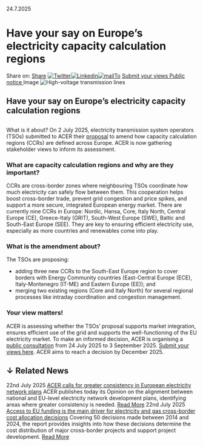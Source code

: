 24.7.2025
# Have your say on Europe’s electricity capacity calculation regions
Share on: [Share](https://www.addtoany.com/share#url=https%3A%2F%2Fwww.acer.europa.eu%2Fnews%2Fhave-your-say-europes-electricity-capacity-calculation-regions&title=Have%20your%20say%20on%20Europe%E2%80%99s%20electricity%20capacity%20calculation%20regions)
[![Twitter](https://www.acer.europa.eu/sites/default/files/bluesky.svg)](https://www.acer.europa.eu/#bluesky)[![Linkedin](https://www.acer.europa.eu/sites/default/files/linkedin.svg)](https://www.acer.europa.eu/#linkedin)[![mailTo](https://www.acer.europa.eu/sites/default/files/copy-url.png)](https://www.acer.europa.eu/#copy_link)
[Submit your views ](https://www.acer.europa.eu/public-consultation/pc2025e05-public-consultation-amendments-europes-electricity-capacity-calculation-regions)
[Public notice ](https://www.acer.europa.eu/sites/default/files/documents/Official_documents/Public_consultations/PC-2025-E-05/Public-Notice-ACER-ELE-2025-006.pdf)
Image
![High-voltage transmission lines](https://www.acer.europa.eu/sites/default/files/styles/main_images_news_and_pages_little_/public/2025-07/CCR-amendments.jpg?itok=aDbcjx-q)
## Have your say on Europe’s electricity capacity calculation regions
## 
What is it about?
On 2 July 2025, electricity transmission system operators (TSOs) submitted to ACER their [proposal](https://www.acer.europa.eu/sites/default/files/documents/Official_documents/Public_consultations/PC-2025-E-05/ENTSOE-proposal-CCRs-amendment-2025.pdf) to amend how capacity calculation regions (CCRs) are defined across Europe. ACER is now gathering stakeholder views to inform its assessment.
### **What are capacity calculation regions and why are they important?**
CCRs are cross-border zones where neighbouring TSOs coordinate how much electricity can safely flow between them. This cooperation helps boost cross-border trade, prevent grid congestion and price spikes, and support a more secure, integrated European energy market. 
There are currently nine CCRs in Europe: Nordic, Hansa, Core, Italy North, Central Europe (CE), Greece-Italy (GRIT), South-West Europe (SWE), Baltic and South-East Europe (SEE). They are key to ensuring efficient electricity use, especially as more countries and renewables come into play.
### **What is the amendment about?**
The TSOs are proposing:
  * adding three new CCRs to the South-East Europe region to cover borders with Energy Community countries (East-Central Europe (ECE), Italy-Montenegro (IT-ME) and Eastern Europe (EE)); and
  * merging two existing regions (Core and Italy North) for several regional processes like intraday coordination and congestion management. 


### **Your view matters!**
ACER is assessing whether the TSOs’ proposal supports market integration, ensures efficient use of the grid and supports the well-functioning of the EU electricity market.
To make an informed decision, ACER is organising a [public consultation](https://www.acer.europa.eu/public-consultation/pc2025e05-public-consultation-amendments-electricity-capacity-calculation-regions) from 24 July 2025 to 3 September 2025. [Submit your views here](https://ec.europa.eu/eusurvey/runner/CCRamendment2025Survey).
ACER aims to reach a decision by December 2025.
## ↓ Related News
22nd July 2025 
[ACER calls for greater consistency in European electricity network plans](https://www.acer.europa.eu/news/acer-calls-greater-consistency-european-electricity-network-plans)
ACER publishes today its Opinion on the alignment between national and EU-level electricity network development plans, identifying areas where greater consistency is needed. 
[Read More](https://www.acer.europa.eu/news/acer-calls-greater-consistency-european-electricity-network-plans)
22nd July 2025 
[Access to EU funding is the main driver for electricity and gas cross-border cost allocation decisions](https://www.acer.europa.eu/news/access-eu-funding-main-driver-electricity-and-gas-cross-border-cost-allocation-decisions)
Covering 50 decisions made between 2014 and 2024, the report provides insights into how these decisions determine the cost distribution of major cross-border projects and support project development. 
[Read More](https://www.acer.europa.eu/news/access-eu-funding-main-driver-electricity-and-gas-cross-border-cost-allocation-decisions)
[](https://www.acer.europa.eu/news/have-your-say-europes-electricity-capacity-calculation-regions)
